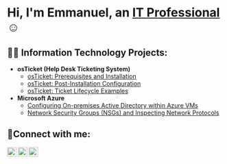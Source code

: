 <h1>Hi, I'm Emmanuel, an <a href="https://linkedin.com/in/emmanuel-jarrett">IT Professional</a>☺</h1>

<h2>👨‍💻 Information Technology Projects:</h2>

- <b>osTicket (Help Desk Ticketing System)</b>
  - [osTicket: Prerequisites and Installation](https://github.com/emmanueljarrett/osticket-prereqs)
  - [osTicket: Post-Installation Configuration](https://github.com/emmanueljarrett/post-install-config)
  - [osTicket: Ticket Lifecycle Examples](https://github.com/emmanueljarrett/ticket-lifecycle)
- <b>Microsoft Azure</b>
  - [Configuring On-premises Active Directory within Azure VMs](https://github.com/emmanueljarrett/configure-ad)
  - [Network Security Groups (NSGs) and Inspecting Network Protocols](https://github.com/emmanueljarrett/azure-network-protocols)

<h2>🤳Connect with me:</h2>

[<img align="left" alt="Josh | Twitter" width="22px" src="https://cdn.jsdelivr.net/npm/simple-icons@v3/icons/twitter.svg" />][twitter]
[<img align="left" alt="Josh | LinkedIn" width="22px" src="https://cdn.jsdelivr.net/npm/simple-icons@v3/icons/linkedin.svg" />][linkedin]
[<img align="left" alt="Josh | Instagram" width="22px" src="https://cdn.jsdelivr.net/npm/simple-icons@v3/icons/instagram.svg" />][instagram]

[twitter]: https://twitter.com/Josh
[instagram]: https://www.instagram.com/Josh
[linkedin]: https://linkedin.com/in/Josh
